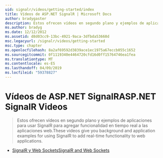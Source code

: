 ```yaml
---
uid: signalr/videos/getting-started/index
title: Vídeos de ASP.NET SignalR | Microsoft Docs
author: bradygaster
description: Estos ofrecen vídeos en segundo plano y ejemplos de aplicaciones para usar SignalR para agregar funcionalidad en tiempo real a las aplicaciones web.
ms.author: bradyg
ms.date: 12/12/2012
ms.assetid: d8d03cc9-13bc-4921-9aca-3dfbda53660d
msc.legacyurl: /signalr/videos/getting-started
msc.type: chapter
ms.openlocfilehash: 8a2af69592d3839ace1ec1975a67eccb055c1652
ms.sourcegitcommit: 0f1119340e4464720cfd16d0ff15764746ea1fea
ms.translationtype: MT
ms.contentlocale: es-ES
ms.lasthandoff: 04/09/2019
ms.locfileid: "59378827"
---
```

# <a name="aspnet-signalr-videos"></a><span data-ttu-id="e5da0-103">Vídeos de ASP.NET SignalR</span><span class="sxs-lookup"><span data-stu-id="e5da0-103">ASP.NET SignalR Videos</span></span>

> <span data-ttu-id="e5da0-104">Estos ofrecen vídeos en segundo plano y ejemplos de aplicaciones para usar SignalR para agregar funcionalidad en tiempo real a las aplicaciones web.</span><span class="sxs-lookup"><span data-stu-id="e5da0-104">These videos give you background and application examples for using SignalR to add real-time functionality to web applications.</span></span>


- [<span data-ttu-id="e5da0-105">SignalR y Web Sockets</span><span class="sxs-lookup"><span data-stu-id="e5da0-105">SignalR and Web Sockets</span></span>](signalr-and-web-sockets.md)
